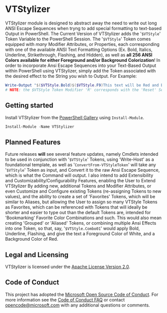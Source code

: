 # VTStylizer

VTStylizer module is designed to abstract away the need to write out long ANSI Escape Sequences when tryng to add special formatting to text-based Output in PowerShell. The Current Version of VTStylizer adds the '`$VTStyle`' Token Variable to the PowerShell Session. The '`$VTStyle`' Token comes equipped with *many* Modifier Attributes, or Properties, each corresponding with one of the available ANSI Text Formatting Options (Ex. Bold, Italics, Underline, Strikethrough, Flashing, and Hidden), as well as **all 256 ANSI Colors available for either Foreground and/or Background Colorization**! In order to incorporate Ansi Escape Sequences into your Text-Based Output within PowerShell using VTStylizer, simply add the Token associated with the desired effect to the String you wish to Output. For Example:

```powershell
Write-Output "$($VTStyle.Bold)$($VTStyle.F9)This text will be Red and Bold!$($VTStyle.R)"
# NOTE: the $VTStyle Token Modifier 'R' corresponds with the 'Reset' Sequence AKA'`e[0m'
```

## Getting started

Install VTStylizer from the [PowerShell Gallery](https://www.powershellgallery.com/) using `Install-Module`.

```powershell
Install-Module -Name VTStylizer
```

## Planned Features

Future releases **will** see several feature updates, namely Cmdlets intended to be used in conjunction with '`$VTStyle`' Tokens, using 'Write-Host' as a foundational template, as well as '`ConvertFrom-VTStyleToken`' will take any '`$VTStyle`' Token as input, and Convert it to the raw Ansi Escape Sequence, which is what the Command will output. I also intend to add Extensibility and Customizability/Configurability Features, enabling the User to Extend VTStylizer By adding new, additional Tokens and Modifier Attributes, or even Customize and Configure existing Tokens (re-assigning Tokens to new values), and the ability to create a set of 'Favorites' Tokens, which will be similar to Aliases, but allowing the User to assign so many VTStyle Tokens as Favorites, which can be referenced with Tokens that will ideally be shorter and easier to type out than the default Tokens are, intended for 'Bookmarking' Favorite Color Combinations and such. This would also mean creating 'Grouped' or 'Aliased' Tokens, or combining multiple Ansi Effects into one Token, so that, say, '`$VTStyle.Combo01`' would apply Bold, Underline, Flashing, and give the text a Foreground Color of White, and a Background Color of Red.

## Legal and Licensing

VTStylizer is licensed under the [Apache License Version 2.0](http://www.apache.org/licenses/LICENSE-2.0.htm).

## Code of Conduct

This project has adopted the [Microsoft Open Source Code of Conduct](https://opensource.microsoft.com/codeofconduct/). For more information see the [Code of Conduct FAQ](https://opensource.microsoft.com/codeofconduct/faq/) or contact [opencode@microsoft.com](mailto:opencode@microsoft.com) with any additional questions or comments.
